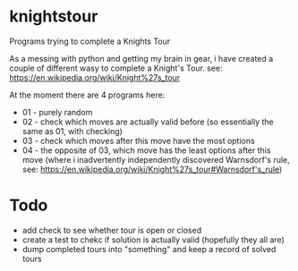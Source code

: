 # knightstour
Programs trying to complete a Knights Tour 

As a messing with python and getting my brain in gear, i have created a couple of different wasy to complete a Knight's Tour. 
see: https://en.wikipedia.org/wiki/Knight%27s_tour

At the moment there are 4 programs here:
* 01 - purely random
* 02 - check which moves are actually valid before (so essentially the same as 01, with checking)
* 03 - check which moves after this move have the most options
* 04 - the opposite of 03, which move has the least options after this move (where i inadvertently independently discovered Warnsdorf's rule, see: https://en.wikipedia.org/wiki/Knight%27s_tour#Warnsdorf's_rule)


# Todo
* add check to see whether tour is open or closed
* create a test to chekc if solution is actually valid (hopefully they all are)
* dump completed tours into "something" and keep a record of solved tours
